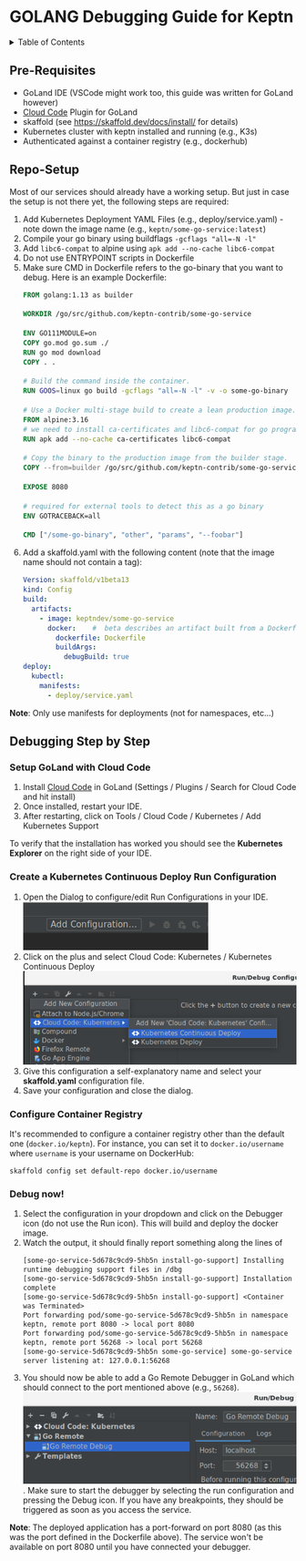 # GOLANG Debugging Guide for Keptn


<details>
<summary>Table of Contents</summary>

<!-- toc -->

- [Pre-Requisites](#pre-requisites)
- [Repo-Setup](#repo-setup)
- [Debugging Step by Step](#debugging-step-by-step)
  * [Setup GoLand with Cloud Code](#setup-goland-with-cloud-code)
  * [Create a Kubernetes Continuous Deploy Run Configuration](#create-a-kubernetes-continuous-deploy-run-configuration)
  * [Configure Container Registry](#configure-container-registry)
  * [Debug now!](#debug-now)

<!-- tocstop -->

</details>

## Pre-Requisites

* GoLand IDE (VSCode might work too, this guide was written for GoLand however)
* [Cloud Code](https://plugins.jetbrains.com/plugin/8079-cloud-code/) Plugin for GoLand
* skaffold (see https://skaffold.dev/docs/install/ for details)
* Kubernetes cluster with keptn installed and running (e.g., K3s)
* Authenticated against a container registry (e.g., dockerhub)

## Repo-Setup

Most of our services should already have a working setup. But just in case the setup is not there yet, the following
 steps are required:

1. Add Kubernetes Deployment YAML Files (e.g., deploy/service.yaml) - note down the image name (e.g., `keptn/some-go-service:latest`)
1. Compile your go binary using buildflags `-gcflags "all=-N -l"`
1. Add `libc6-compat` to alpine using `apk add --no-cache libc6-compat`
1. Do not use ENTRYPOINT scripts in Dockerfile
1. Make sure CMD in Dockerfile refers to the go-binary that you want to debug. Here is an example Dockerfile:
    ```dockerfile
    FROM golang:1.13 as builder

    WORKDIR /go/src/github.com/keptn-contrib/some-go-service

    ENV GO111MODULE=on
    COPY go.mod go.sum ./
    RUN go mod download
    COPY . .

    # Build the command inside the container.
    RUN GOOS=linux go build -gcflags "all=-N -l" -v -o some-go-binary

    # Use a Docker multi-stage build to create a lean production image.
    FROM alpine:3.16
    # we need to install ca-certificates and libc6-compat for go programs to work properly
    RUN apk add --no-cache ca-certificates libc6-compat

    # Copy the binary to the production image from the builder stage.
    COPY --from=builder /go/src/github.com/keptn-contrib/some-go-service/some-go-binary /some-go-binary

    EXPOSE 8080

    # required for external tools to detect this as a go binary
    ENV GOTRACEBACK=all

    CMD ["/some-go-binary", "other", "params", "--foobar"]
    ```
1. Add a skaffold.yaml with the following content (note that the image name should not contain a tag):
    ```yaml
    Version: skaffold/v1beta13
    kind: Config
    build:
      artifacts:
        - image: keptndev/some-go-service
          docker:    # 	beta describes an artifact built from a Dockerfile.
            dockerfile: Dockerfile
            buildArgs:
              debugBuild: true
    deploy:
      kubectl:
        manifests:
          - deploy/service.yaml

    ```

**Note**: Only use manifests for deployments (not for namespaces, etc...)

## Debugging Step by Step

### Setup GoLand with Cloud Code
1. Install [Cloud Code](https://plugins.jetbrains.com/plugin/8079-cloud-code/) in GoLand (Settings / Plugins / Search for Cloud Code and hit install)
1. Once installed, restart your IDE.
1. After restarting, click on Tools / Cloud Code / Kubernetes / Add Kubernetes Support

To verify that the installation has worked you should see the **Kubernetes Explorer** on the right side of your IDE.

### Create a Kubernetes Continuous Deploy Run Configuration

1. Open the Dialog to configure/edit Run Configurations in your IDE.
  ![GoLand Run Configurations](assets/goland_run_configurations.png "GoLand Run Configurations")
1. Click on the plus and select Cloud Code: Kubernetes / Kubernetes Continuous Deploy
  ![GoLand Cloud Code Configuration](assets/goland_cloud_code_select.png "GoLand Cloud Code Configurations")
1. Give this configuration a self-explanatory name and select your **skaffold.yaml** configuration file.
1. Save your configuration and close the dialog.

### Configure Container Registry

It's recommended to configure a container registry other than the default one (`docker.io/keptn`). For instance, you
can set it to `docker.io/username` where `username` is your username on DockerHub:
```console
skaffold config set default-repo docker.io/username
```

### Debug now!

1. Select the configuration in your dropdown and click on the Debugger icon (do not use the Run icon). This will build and deploy the docker image.
1. Watch the output, it should finally report something along the lines of
    ```
    [some-go-service-5d678c9cd9-5hb5n install-go-support] Installing runtime debugging support files in /dbg
    [some-go-service-5d678c9cd9-5hb5n install-go-support] Installation complete
    [some-go-service-5d678c9cd9-5hb5n install-go-support] <Container was Terminated>
    Port forwarding pod/some-go-service-5d678c9cd9-5hb5n in namespace keptn, remote port 8080 -> local port 8080
    Port forwarding pod/some-go-service-5d678c9cd9-5hb5n in namespace keptn, remote port 56268 -> local port 56268
    [some-go-service-5d678c9cd9-5hb5n some-go-service] some-go-service server listening at: 127.0.0.1:56268
    ```
1. You should now be able to add a Go Remote Debugger in GoLand which should connect to the port mentioned above (e.g., `56268`).
  ![GoLand Remote Debugger](assets/goland_remote_debugger.png "GoLand Remote Debugger"). 
  Make sure to start the debugger by selecting the run configuration and pressing the Debug icon. If you have any 
  breakpoints, they should be triggered as soon as you access the service. 


**Note**: The deployed application has a port-forward on port 8080 (as this was the port defined in the Dockerfile above).
 The service won't be available on port 8080 until you have connected your debugger.
